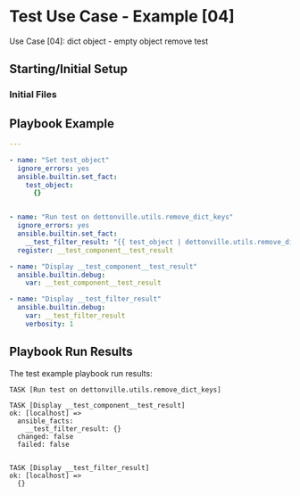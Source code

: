 
# Test Use Case - Example [04]

Use Case [04]: dict object - empty object remove test


## Starting/Initial Setup

### Initial Files


## Playbook Example


```yaml
---

- name: "Set test_object"
  ignore_errors: yes
  ansible.builtin.set_fact:
    test_object: 
      {}


- name: "Run test on dettonville.utils.remove_dict_keys"
  ignore_errors: yes
  ansible.builtin.set_fact:
    __test_filter_result: "{{ test_object | dettonville.utils.remove_dict_keys(key_patterns=['platform_id', 'address', 'username']) }}"
  register: __test_component__test_result

- name: "Display __test_component__test_result"
  ansible.builtin.debug:
    var: __test_component__test_result

- name: "Display __test_filter_result"
  ansible.builtin.debug:
    var: __test_filter_result
    verbosity: 1

```



## Playbook Run Results

The test example playbook run results:

```shell
TASK [Run test on dettonville.utils.remove_dict_keys]

TASK [Display __test_component__test_result]
ok: [localhost] =>
  ansible_facts:
    __test_filter_result: {}
  changed: false
  failed: false


TASK [Display __test_filter_result]
ok: [localhost] =>
  {}


```


